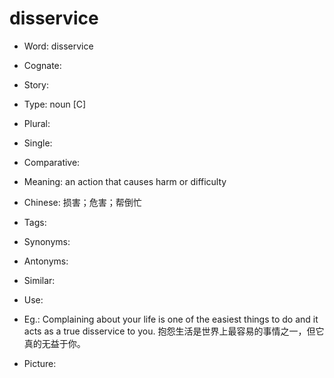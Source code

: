 # disservice

- Word: disservice
- Cognate: 
- Story: 

- Type: noun [C]
- Plural: 
- Single: 
- Comparative: 
- Meaning: an action that causes harm or difficulty
- Chinese: 损害；危害；帮倒忙
- Tags: 
- Synonyms: 
- Antonyms: 
- Similar: 
- Use: 
- Eg.: Complaining about your life is one of the easiest things to do and it acts as a true disservice to you. 抱怨生活是世界上最容易的事情之一，但它真的无益于你。
- Picture: 

